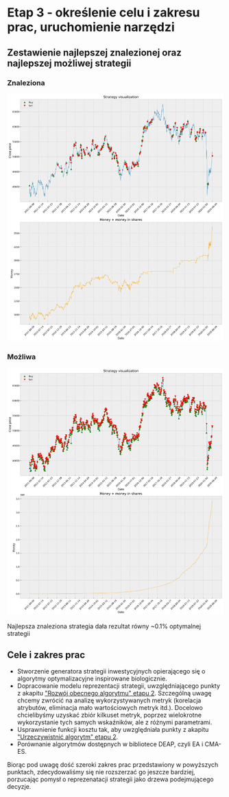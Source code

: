 # Etap 3 - określenie celu i zakresu prac, uruchomienie narzędzi

## Zestawienie najlepszej znalezionej oraz najlepszej możliwej strategii
### Znaleziona
![](best_strategy.png)

### Możliwa
![](best_possible_strategy.png)

Najlepsza znaleziona strategia dała rezultat równy ~0.1% optymalnej strategii

## Cele i zakres prac
- Stworzenie generatora strategii inwestycyjnych opierającego się o algorytmy optymalizacyjne inspirowane biologicznie.
- Dopracowanie modelu reprezentacji strategii, uwzględniającego punkty z akapitu ["Rozwój obecnego algorytmu" etapu 2](../2/README.md#rozwój-obecnego-algorytmu). Szczególną uwagę chcemy zwrócić na analizę wykorzystywanych metryk (korelacja atrybutów, eliminacja mało wartościowych metryk itd.). Docelowo chcielibyśmy uzyskać zbiór kilkuset metryk, poprzez wielokrotne wykorzystanie tych samych wskaźników, ale z różnymi parametrami.
- Usprawnienie funkcji kosztu tak, aby uwzględniała punkty z akapitu ["Urzeczywistnić algorytm" etapu 2](../2/README.md#rozwój-obecnego-algorytmu). 
- Porównanie algorytmów dostępnych w bibliotece DEAP, czyli EA i CMA-ES.

Biorąc pod uwagę dość szeroki zakres prac przedstawiony w powyższych punktach, zdecydowaliśmy się nie rozszerzać go jeszcze bardziej, porzucając pomysł o reprezenatacji strategii jako drzewa podejmującego decyzje.

